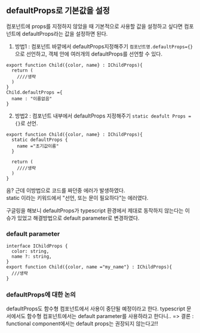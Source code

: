 ## defaultProps로 기본값을 설정  
컴포넌트에 props를 지정하지 않았을 때 기본적으로 사용할 값을 설정하고 싶다면 컴포넌트에 defaultProps라는 값을 설정하면 된다.

1. 방법1 : 컴포넌트 바깥에서 defaultProps지정해주기
`컴포넌트명.defaultProps={}`으로 선언하고, 객체 안에 여러개의 defaultProps를 선언할 수 있다.
```
export function Child({color, name} : IChildProps){
  return (
    ////생략
  )
}
Child.defaultProps ={
  name : "이름없음"
}
```

2. 방법2 : 컴포넌트 내부에서 defaultProps 지정해주기
`static deafult Props = {}`로 선언.
```
export function Child({color, name} : IChildProps){
  static defaultProps {
    name ="초기값이름"
  }

  return (
    ////생략
  )
}
```
음? 근데 이방법으로 코드를 짜던중 에러가 발생하였다.  
static 이라는 키워드에서 "선언, 또는 문이 필요하다"는 에러였다.

구글링을 해보니 defaultProps가 typescript 환경에서 제대로 동작하지 않는다는 이슈가 있었고 해결방법으로 default parameter로 변경하였다.

### default parameter
```
interface IChildProps {
  color: string,
  name ?: string,
}
export function Child({color, name ="my_name"} : IChildProps){
  ///생략
}
```

### defaultProps에 대한 논의
defaultProps도 함수형 컴포넌트에서 사용이 중단될 예정이라고 한다. typescript 문서에서도 함수형 컴포넌트에서는 default parameter를 사용하라고 한다니..
 => 결론 : functional component에서는 default props는 권장되지 않는다고!!